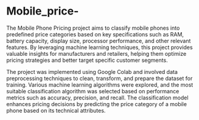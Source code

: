 # Mobile_price-
The Mobile Phone Pricing project aims to classify mobile phones into predefined price categories based on key specifications such as RAM, battery capacity, display size, processor performance, and other relevant features. By leveraging machine learning techniques, this project provides valuable insights for manufacturers and retailers, helping them optimize pricing strategies and better target specific customer segments.

The project was implemented using Google Colab and involved data preprocessing techniques to clean, transform, and prepare the dataset for training. Various machine learning algorithms were explored, and the most suitable classification algorithm was selected based on performance metrics such as accuracy, precision, and recall. The classification model enhances pricing decisions by predicting the price category of a mobile phone based on its technical attributes.









